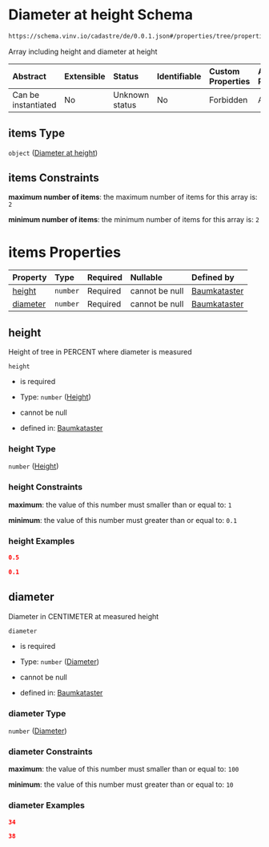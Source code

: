 # Diameter at height Schema

```txt
https://schema.vinv.io/cadastre/de/0.0.1.json#/properties/tree/properties/crown/properties/dimensions/items
```

Array including height and diameter at height

| Abstract            | Extensible | Status         | Identifiable | Custom Properties | Additional Properties | Access Restrictions | Defined In                                                                                                                 |
| :------------------ | :--------- | :------------- | :----------- | :---------------- | :-------------------- | :------------------ | :------------------------------------------------------------------------------------------------------------------------- |
| Can be instantiated | No         | Unknown status | No           | Forbidden         | Allowed               | none                | [dereferenced.doc.json\*](../../../../../../vinv-schemas/vinv-tree/out/0.0.1/dereferenced.doc.json "open original schema") |

## items Type

`object` ([Diameter at height](dereferenced-properties-individual-tree-properties-crown-properties-crown-dimensions-diameter-at-height.md))

## items Constraints

**maximum number of items**: the maximum number of items for this array is: `2`

**minimum number of items**: the minimum number of items for this array is: `2`

# items Properties

| Property              | Type     | Required | Nullable       | Defined by                                                                                                                                                                                                                                                                       |
| :-------------------- | :------- | :------- | :------------- | :------------------------------------------------------------------------------------------------------------------------------------------------------------------------------------------------------------------------------------------------------------------------------- |
| [height](#height)     | `number` | Required | cannot be null | [Baumkataster](dereferenced-properties-individual-tree-properties-crown-properties-crown-dimensions-diameter-at-height-properties-height.md "https://schema.vinv.io/cadastre/de/0.0.1.json#/properties/tree/properties/crown/properties/dimensions/items/properties/height")     |
| [diameter](#diameter) | `number` | Required | cannot be null | [Baumkataster](dereferenced-properties-individual-tree-properties-crown-properties-crown-dimensions-diameter-at-height-properties-diameter.md "https://schema.vinv.io/cadastre/de/0.0.1.json#/properties/tree/properties/crown/properties/dimensions/items/properties/diameter") |

## height

Height of tree in PERCENT where diameter is measured

`height`

*   is required

*   Type: `number` ([Height](dereferenced-properties-individual-tree-properties-crown-properties-crown-dimensions-diameter-at-height-properties-height.md))

*   cannot be null

*   defined in: [Baumkataster](dereferenced-properties-individual-tree-properties-crown-properties-crown-dimensions-diameter-at-height-properties-height.md "https://schema.vinv.io/cadastre/de/0.0.1.json#/properties/tree/properties/crown/properties/dimensions/items/properties/height")

### height Type

`number` ([Height](dereferenced-properties-individual-tree-properties-crown-properties-crown-dimensions-diameter-at-height-properties-height.md))

### height Constraints

**maximum**: the value of this number must smaller than or equal to: `1`

**minimum**: the value of this number must greater than or equal to: `0.1`

### height Examples

```json
0.5
```

```json
0.1
```

## diameter

Diameter in CENTIMETER at measured height

`diameter`

*   is required

*   Type: `number` ([Diameter](dereferenced-properties-individual-tree-properties-crown-properties-crown-dimensions-diameter-at-height-properties-diameter.md))

*   cannot be null

*   defined in: [Baumkataster](dereferenced-properties-individual-tree-properties-crown-properties-crown-dimensions-diameter-at-height-properties-diameter.md "https://schema.vinv.io/cadastre/de/0.0.1.json#/properties/tree/properties/crown/properties/dimensions/items/properties/diameter")

### diameter Type

`number` ([Diameter](dereferenced-properties-individual-tree-properties-crown-properties-crown-dimensions-diameter-at-height-properties-diameter.md))

### diameter Constraints

**maximum**: the value of this number must smaller than or equal to: `100`

**minimum**: the value of this number must greater than or equal to: `10`

### diameter Examples

```json
34
```

```json
38
```
